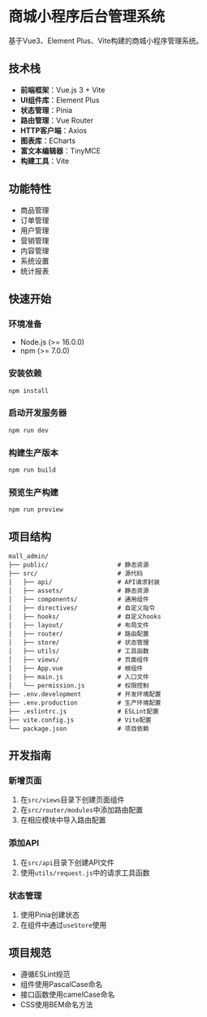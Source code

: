 # 商城小程序后台管理系统

基于Vue3、Element Plus、Vite构建的商城小程序管理系统。

## 技术栈

- **前端框架**：Vue.js 3 + Vite
- **UI组件库**：Element Plus
- **状态管理**：Pinia
- **路由管理**：Vue Router
- **HTTP客户端**：Axios
- **图表库**：ECharts
- **富文本编辑器**：TinyMCE
- **构建工具**：Vite

## 功能特性

- 商品管理
- 订单管理
- 用户管理
- 营销管理
- 内容管理
- 系统设置
- 统计报表

## 快速开始

### 环境准备

- Node.js (>= 16.0.0)
- npm (>= 7.0.0)

### 安装依赖

```bash
npm install
```

### 启动开发服务器

```bash
npm run dev
```

### 构建生产版本

```bash
npm run build
```

### 预览生产构建

```bash
npm run preview
```

## 项目结构

```
mall_admin/
├── public/                   # 静态资源
├── src/                      # 源代码
│   ├── api/                  # API请求封装
│   ├── assets/               # 静态资源
│   ├── components/           # 通用组件
│   ├── directives/           # 自定义指令
│   ├── hooks/                # 自定义hooks
│   ├── layout/               # 布局文件
│   ├── router/               # 路由配置
│   ├── store/                # 状态管理
│   ├── utils/                # 工具函数
│   ├── views/                # 页面组件
│   ├── App.vue               # 根组件
│   ├── main.js               # 入口文件
│   └── permission.js         # 权限控制
├── .env.development          # 开发环境配置
├── .env.production           # 生产环境配置
├── .eslintrc.js              # ESLint配置
├── vite.config.js            # Vite配置
└── package.json              # 项目依赖
```

## 开发指南

### 新增页面

1. 在`src/views`目录下创建页面组件
2. 在`src/router/modules`中添加路由配置
3. 在相应模块中导入路由配置

### 添加API

1. 在`src/api`目录下创建API文件
2. 使用`utils/request.js`中的请求工具函数

### 状态管理

1. 使用Pinia创建状态
2. 在组件中通过`useStore`使用

## 项目规范

- 遵循ESLint规范
- 组件使用PascalCase命名
- 接口函数使用camelCase命名
- CSS使用BEM命名方法 